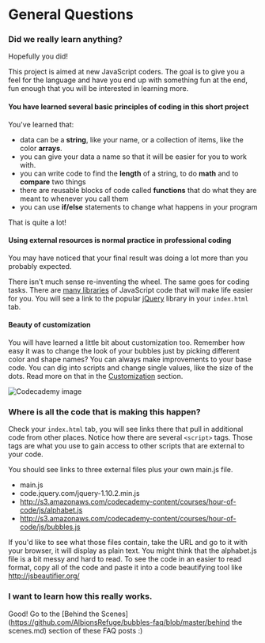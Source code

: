 General Questions
===

### Did we really learn anything?

Hopefully you did!  

This project is aimed at new JavaScript coders. The goal is to give you a feel for the language and have you end up with something fun at the end, fun enough that you will be interested in learning more. 

#### You have learned several basic principles of coding in this short project

You've learned that:

- data can be a **string**, like your name, or a collection of items, like the color **arrays**. 
- you can give your data a name so that it will be easier for you to work with.
- you can write code to find the **length** of a string, to do **math** and to **compare** two things
- there are reusable blocks of code called **functions** that do what they are meant to whenever you call them
- you can use **if/else** statements to change what happens in your program

That is quite a lot!
 
#### Using external resources is normal practice in professional coding 

You may have noticed that your final result was doing a lot more than you probably expected. 

There isn't much sense re-inventing the wheel. The same goes for coding tasks. There are [many  libraries](http://en.wikipedia.org/wiki/List_of_JavaScript_libraries) of JavaScript code that will make life easier for you. You will see a link to the popular [jQuery](http://en.wikipedia.org/wiki/JQuery) library in your `index.html` tab.

#### Beauty of customization

You will have learned a little bit about customization too. Remember how easy it was to change the look of your bubbles just by picking different color and shape names? You can always make improvements to your base code. You can dig into scripts and change single values, like the size of the dots. Read more on that in the [Customization](https://github.com/AlbionsRefuge/bubbles-faq/blob/master/customization.md) section.

![Codecademy image](https://db.tt/lghWwJmD)

### Where is all the code that is making this happen?

Check your `index.html` tab, you will see links there that pull in additional code from other places. Notice how there are several `<script>` tags. Those tags are what you use to gain access to other scripts that are external to your code.

You should see links to three external files plus your own main.js file.

- main.js
- code.jquery.com/jquery-1.10.2.min.js
- http://s3.amazonaws.com/codecademy-content/courses/hour-of-code/js/alphabet.js
- http://s3.amazonaws.com/codecademy-content/courses/hour-of-code/js/bubbles.js

If you'd like to see what those files contain, take the URL and go to it with your browser, it will display as plain text. You might think that the alphabet.js file is a bit messy and hard to read. To see the code in an easier to read format, copy all of the code and paste it into a code beautifying tool like http://jsbeautifier.org/

### I want to learn how this really works.

Good!  Go to the [Behind the Scenes](https://github.com/AlbionsRefuge/bubbles-faq/blob/master/behind the scenes.md)  section of these FAQ posts :)
